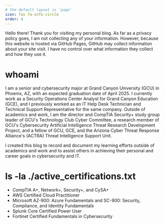 ```yaml
---
# the default layout is 'page'
icon: fas fa-info-circle
order: 4
---
```


Hello there! Thank you for visiting my personal blog. As far as a privacy policy goes, I am not collecting any of your information. However, because this website is hosted via GitHub Pages, GitHub may collect information about your site visit. I have no control over what information they collect and how they use it.

# whoami

I am a senior and cybersecurity major at Grand Canyon University (GCU) in Phoenix, AZ, with an expected graduation date of April 2025. I currently work as a Security Operations Center Analyst for Grand Canyon Education (GCE), and I previously worked as an IT Help Desk Technician and Technical Support Representative for the same company. Outside of academics and work, I am the director and CompTIA Security+ study group leader of GCU's Technology Club Cyber Committee, a research member of GCU's Cybersecurity Artificial Intelligence Threat Research Development Project, and a fellow of GCU, GCE, and the Arizona Cyber Threat Response Alliance's (ACTRA) Threat Intelligence Support Unit.

I created this blog to record and document my learning efforts outside of academics and work and to assist others in achieving their personal and career goals in cybersecurity and IT.

# ls -la ./active_certifications.txt

- CompTIA A+, Network+, Security+, and CySA+
- AWS Certified Cloud Practitioner
- Microsoft AZ-900: Azure Fundamentals and SC-900: Security, Compliance, and Identity Fundamentals
- Splunk Core Certified Power User
- Fortinet Certified Fundamentals in Cybersecurity
